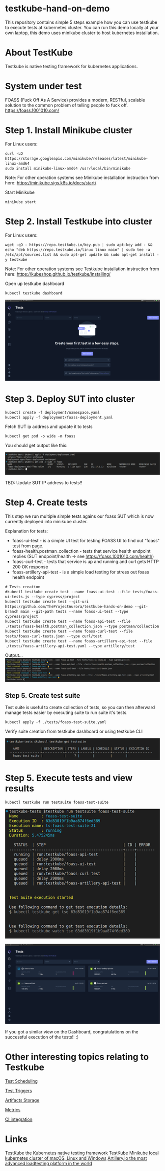 # testkube-hand-on-demo
This repository contains simple 5 steps example how you can use testkube to execute tests at kubernetes cluster. You can run this demo locally at your own laptop, this demo uses minikube cluster to host kubernetes installation. 

# About TestKube 
Testkube is native testing framework for kubernetes applications.

# System under test
FOASS (Fuck Off As A Service) provides a modern, RESTful, scalable solution to the common problem of telling people to fuck off. 
https://foass.1001010.com/

# Step 1. Install Minikube cluster
For Linux users:
```
curl -LO https://storage.googleapis.com/minikube/releases/latest/minikube-linux-amd64
sudo install minikube-linux-amd64 /usr/local/bin/minikube
```
Note: For other operation systems see Minikube installation instruction from here: https://minikube.sigs.k8s.io/docs/start/

Start Minikube
```
minikube start
```

# Step 2. Install Testkube into cluster
For Linux users:
```
wget -qO - https://repo.testkube.io/key.pub | sudo apt-key add - && echo "deb https://repo.testkube.io/linux linux main" | sudo tee -a /etc/apt/sources.list && sudo apt-get update && sudo apt-get install -y testkube
```

Note: For other operation systems see Testkube installation instruction from here: https://kubeshop.github.io/testkube/installing/

Open up testkube dashboard
```
kubectl testkube dashboard
```

![Testkube dashboard](documentation/testkube-dashboard.png)

# Step 3. Deploy SUT into cluster
```
kubectl create -f deployment/namespace.yaml
kubectl apply -f deployment/foass-deployment.yaml
```

Fetch SUT ip address and update it to tests
```
kubectl get pod -o wide -n foass
```



You should get output like this: 

![Foass deployed](documentation/foass-deployed.png)


TBD: Update SUT IP address to tests!!

# Step 4. Create tests
This step we run multiple simple tests agains our foass SUT which is now currently deployed into minikube cluster.

Explanation for tests: 
- foass-ui-test - is a simple UI test for testing FOASS UI to find out "foass" test from page.
- foass-health.postman_collection - tests that service health endpoint replies (SUT endpoint/health -> see https://foass.1001010.com/health)
- foass-curl-test - tests that service is up and running and curl gets HTTP 200 OK response
- foass-artillery-api-test - is a simple load testing for stress out foass health endpoint 


```
# Tests creation
#kubectl testkube create test --name foass-ui-test --file tests/foass-ui-tests.js --type cypress/project
kubectl testkube create test --git-uri https://github.com/TheProjectAurora/testkube-hands-on-demo --git-branch main --git-path tests --name foass-ui-test --type cypress/project
kubectl testkube create test --name foass-api-test --file ./tests/foass-health.postman_collection.json --type postman/collection
kubectl testkube create test --name foass-curl-test --file tests/foass-curl-tests.json --type curl/test
kubectl testkube create test --name foass-artillery-api-test --file ./tests/foass-artillery-api-test.yaml --type artillery/test
```

Output...
![Tests created](documentation/tests-created.png)


## Step 5. Create test suite
Test suite is useful to create collection of tests, so you can then afterward manage tests easier by executing suite to run suite it's tests.

```
kubectl apply -f ./tests/foass-test-suite.yaml
```

Verify suite creation from testkube dashboard or using testkube CLI

![Testsuite created](documentation/testsuite-created.png)


# Step 5. Execute tests and view results
```
kubectl testkube run testsuite foass-test-suite
```

![Testrun started](documentation/testrun-started.png)

![Testrun results from dashboard](documentation/test-execution-on-going.png)

If you got a similar view on the Dashboard, congratulations on the successful execution of the tests!! :)

# Other interesting topics relating to Testkube 
[Test Scheduling](https://kubeshop.github.io/testkube/using-testkube/scheduling)

[Test Triggers](https://kubeshop.github.io/testkube/using-testkube/triggers)

[Artifacts Storage](https://kubeshop.github.io/testkube/using-testkube/artifacts-storage)

[Metrics](https://kubeshop.github.io/testkube/using-testkube/metrics)

[CI integration](https://kubeshop.github.io/testkube/integrations/testkube-automation)

# Links
[TestKube the Kubernetes native testing framework TestKube](https://kubeshop.github.io/testkube/)
[Minikube local kubernetes cluster of macOS, Linux and Windows](https://minikube.sigs.k8s.io/docs/)
[Artillery.io the most advanced loadtesting platform in the world](https://www.artillery.io/)
